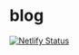 # blog

[![Netlify Status](https://api.netlify.com/api/v1/badges/7acd67b1-1776-4a53-9aba-2e0991c5c7fa/deploy-status)](https://app.netlify.com/sites/rameezkhan-me/deploys)
